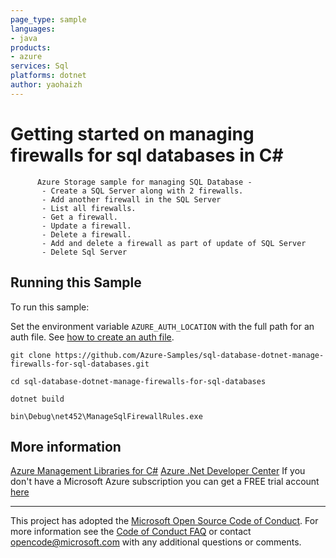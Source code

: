 ```yaml
---
page_type: sample
languages:
- java
products:
- azure
services: Sql
platforms: dotnet
author: yaohaizh
---
```


# Getting started on managing firewalls for sql databases in C# #

          Azure Storage sample for managing SQL Database -
           - Create a SQL Server along with 2 firewalls.
           - Add another firewall in the SQL Server
           - List all firewalls.
           - Get a firewall.
           - Update a firewall.
           - Delete a firewall.
           - Add and delete a firewall as part of update of SQL Server
           - Delete Sql Server


## Running this Sample ##

To run this sample:

Set the environment variable `AZURE_AUTH_LOCATION` with the full path for an auth file. See [how to create an auth file](https://github.com/Azure/azure-libraries-for-net/blob/master/AUTH.md).

    git clone https://github.com/Azure-Samples/sql-database-dotnet-manage-firewalls-for-sql-databases.git

    cd sql-database-dotnet-manage-firewalls-for-sql-databases

    dotnet build

    bin\Debug\net452\ManageSqlFirewallRules.exe

## More information ##

[Azure Management Libraries for C#](https://github.com/Azure/azure-sdk-for-net/tree/Fluent)
[Azure .Net Developer Center](https://azure.microsoft.com/en-us/develop/net/)
If you don't have a Microsoft Azure subscription you can get a FREE trial account [here](http://go.microsoft.com/fwlink/?LinkId=330212)

---

This project has adopted the [Microsoft Open Source Code of Conduct](https://opensource.microsoft.com/codeofconduct/). For more information see the [Code of Conduct FAQ](https://opensource.microsoft.com/codeofconduct/faq/) or contact [opencode@microsoft.com](mailto:opencode@microsoft.com) with any additional questions or comments.